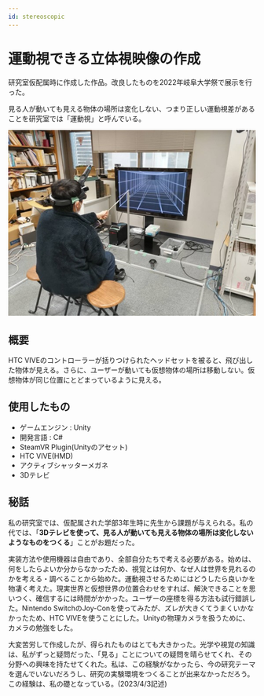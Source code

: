 ```yaml
---
id: stereoscopic
---
```



# 運動視できる立体視映像の作成
研究室仮配属時に作成した作品。改良したものを2022年岐阜大学祭で展示を行った。

見る人が動いても見える物体の場所は変化しない、つまり正しい運動視差があることを研究室では「運動視」と呼んでいる。


![Tank](../static/img/立体視実験.jpg)

## 概要
HTC VIVEのコントローラーが括りつけられたヘッドセットを被ると、飛び出した物体が見える。さらに、ユーザーが動いても仮想物体の場所は移動しない。仮想物体が同じ位置にとどまっているように見える。

## 使用したもの
- ゲームエンジン : Unity
- 開発言語 : C#
- SteamVR Plugin(Unityのアセット)
- HTC VIVE(HMD)
- アクティブシャッターメガネ
- 3Dテレビ


## 秘話
私の研究室では、仮配属された学部3年生時に先生から課題が与えられる。私の代では、「**3Dテレビを使って、見る人が動いても見える物体の場所は変化しないようなものをつくる**」ことがお題だった。

実装方法や使用機器は自由であり、全部自分たちで考える必要がある。始めは、何をしたらよいか分からなかったため、視覚とは何か、なぜ人は世界を見れるのかを考える・調べることから始めた。運動視させるためにはどうしたら良いかを物凄く考えた。現実世界と仮想世界の位置合わせをすれば、解決できることを思いつく、確信するには時間がかかった。ユーザーの座標を得る方法も試行錯誤した。Nintendo SwitchのJoy-Conを使ってみたが、ズレが大きくてうまくいかなかったため、HTC VIVEを使うことにした。Unityの物理カメラを扱うために、カメラの勉強をした。

大変苦労して作成したが、得られたものはとても大きかった。光学や視覚の知識は、私がずっと疑問だった、「見る」ことについての疑問を晴らせてくれ、その分野への興味を持たせてくれた。私は、この経験がなかったら、今の研究テーマを選んでいないだろうし、研究の実験環境をつくることが出来なかっただろう。この経験は、私の礎となっている。(2023/4/3記述)
